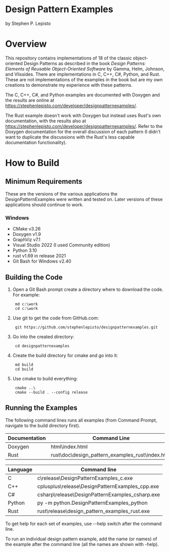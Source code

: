 # Design Pattern Examples
by Stephen P. Lepisto

# Overview
This repository contains implementations of 18 of the classic object-oriented Design Patterns as described
in the book _Design Patterns: Elements of Reusable Object-Oriented Software_ by Gamma, Helm, Johnson, and Vlissides.
There are implementations in C, C++, C#, Python, and Rust.  These are not implementations of the examples in the book
but are my own creations to demonstrate my experience with these patterns.

The C, C++, C#, and Python examples are documented with Doxygen and the results are online at
https://stephenlepisto.com/developer/designpatternexamples/.

The Rust example doesn't work with Doxygen but instead uses Rust's own documentation, with the results also
at https://stephenlepisto.com/developer/designpatternexamples/.  Refer to the Doxygen documentation for the
overall discussion of each pattern (I didn't want to duplicate the discussions with the Rust's less capable
documentation functionality).


# How to Build

## Minimum Requirements
These are the versions of the various applications the DesignPatternExamples were written and tested on.
Later versions of these applications should continue to work.
### Windows
- CMake v3.26
- Doxygen v1.9
- GraphViz v7.1
- Visual Studio 2022 (I used Community edition)
- Python 3.10
- rust v1.69 in release 2021
- Git Bash for Windows v2.40

## Building the Code
1. Open a Git Bash prompt create a directory where to download the code.  For example:

        md c:\work
        cd c:\work

2. Use git to get the code from GitHub.com:

        git https://github.com/stephenlepisto/designpatternexamples.git

3. Go into the created directory:

        cd designpatternexamples

4. Create the build directory for cmake and go into it:

        md build
        cd build

5. Use cmake to build everything:

        cmake ..\
        cmake --build . --config release

## Running the Examples
The following command lines runs all examples (from Command Prompt, navigate to the build directory first).

| Documentation | Command Line  |
| ------------- | ------------- |
| Doxygen       | html\index.html |
| Rust          | rust\doc\design_pattern_examples_rust\index.html |

| Language | Command line |
| -------- | ------------ |
| C        | c\release\DesignPatternExamples_c.exe |
| C++      | cplusplus\release\DesignPatternExamples_cpp.exe |
| C#       | csharp\release\DesignPatternExamples_csharp.exe |
| Python   | py -m python.DesignPatternExamples_python |
| Rust     | rust\release\design_pattern_examples_rust.exe |


To get help for each set of examples, use --help switch after the command line.

To run an individual design pattern example, add the name (or names) of the example after the command line
(all the names are shown with -help).
